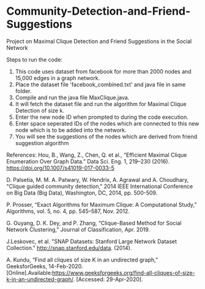 # Community-Detection-and-Friend-Suggestions
Project on Maximal Clique Detection and Friend Suggestions in the Social Network

Steps to run the code:

1. This code uses dataset from facebook for more than 2000 nodes and 15,000 edges in a graph network.
2. Place the dataset file 'facebook_combined.txt' and java file in same folder.
3. Compile and run the java file MaxClique.java.
3. It will fetch the dataset file and run the algorithm for Maximal Clique Detection of size k.
4. Enter the new node ID when prompted to during the code execution.
5. Enter space seperated IDs of the nodes which are connected to this new node which is to be added into the network.
6. You will see the suggestions of the nodes which are derived from friend suggestion algorithm



References:
Hou, B., Wang, Z., Chen, Q. et al., “Efficient Maximal Clique Enumeration Over Graph Data.” Data Sci. Eng. 1, 219–230 (2016). https://doi.org/10.1007/s41019-017-0033-5

D. Palsetia, M. M. A. Patwary, W. Hendrix, A. Agrawal and A. Choudhary, "Clique guided community detection," 2014 IEEE International Conference on Big Data (Big Data), Washington, DC, 2014, pp. 500-509.

P. Prosser, “Exact Algorithms for Maximum Clique: A Computational Study,” Algorithms, vol. 5, no. 4, pp. 545–587, Nov. 2012.

G. Ouyang, D. K. Dey, and P. Zhang, “Clique-Based Method for Social Network Clustering,” Journal of Classification, Apr. 2019.

J.Leskovec, et al. "SNAP Datasets: Stanford Large Network Dataset Collection." http://snap.stanford.edu/data. (2014).

A. Kundu, “Find all cliques of size K in an undirected graph,” GeeksforGeeks, 14-Feb-2020. [Online].Available:https://www.geeksforgeeks.org/find-all-cliques-of-size-k-in-an-undirected-graph/. [Accessed: 29-Apr-2020].
